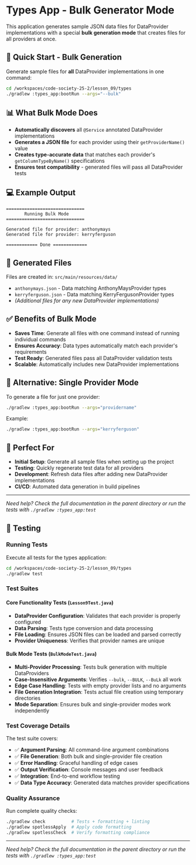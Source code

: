 # Types App - Bulk Generator Mode

This application generates sample JSON data files for DataProvider implementations with a special **bulk generation mode** that creates files for all providers at once.

## 🚀 Quick Start - Bulk Generation

Generate sample files for **all** DataProvider implementations in one command:

```bash
cd /workspaces/code-society-25-2/lesson_09/types
./gradlew :types_app:bootRun --args="--bulk"
```

## 📊 What Bulk Mode Does

- **Automatically discovers** all `@Service` annotated DataProvider implementations
- **Generates a JSON file** for each provider using their `getProviderName()` value
- **Creates type-accurate data** that matches each provider's `getColumnTypeByName()` specifications
- **Ensures test compatibility** - generated files will pass all DataProvider tests

## 💻 Example Output

```
==============================
       Running Bulk Mode      
==============================

Generated file for provider: anthonymays
Generated file for provider: kerryferguson

============ Done =============
```

## 📁 Generated Files

Files are created in: `src/main/resources/data/`

- `anthonymays.json` - Data matching AnthonyMaysProvider types
- `kerryferguson.json` - Data matching KerryFergusonProvider types
- *(Additional files for any new DataProvider implementations)*

## ✅ Benefits of Bulk Mode

- **Saves Time**: Generate all files with one command instead of running individual commands
- **Ensures Accuracy**: Data types automatically match each provider's requirements
- **Test Ready**: Generated files pass all DataProvider validation tests
- **Scalable**: Automatically includes new DataProvider implementations

## 🔧 Alternative: Single Provider Mode

To generate a file for just one provider:

```bash
./gradlew :types_app:bootRun --args="providername"
```

Example:
```bash
./gradlew :types_app:bootRun --args="kerryferguson"
```

## 🎯 Perfect For

- **Initial Setup**: Generate all sample files when setting up the project
- **Testing**: Quickly regenerate test data for all providers
- **Development**: Refresh data files after adding new DataProvider implementations
- **CI/CD**: Automated data generation in build pipelines

---

*Need help? Check the full documentation in the parent directory or run the tests with `./gradlew :types_app:test`*

## 🧪 Testing

### Running Tests

Execute all tests for the types application:

```bash
cd /workspaces/code-society-25-2/lesson_09/types
./gradlew test
```

### Test Suites

#### Core Functionality Tests (`Lesson9Test.java`)
- **DataProvider Configuration**: Validates that each provider is properly configured
- **Data Parsing**: Tests type conversion and data processing
- **File Loading**: Ensures JSON files can be loaded and parsed correctly
- **Provider Uniqueness**: Verifies that provider names are unique

#### Bulk Mode Tests (`BulkModeTest.java`)
- **Multi-Provider Processing**: Tests bulk generation with multiple DataProviders
- **Case-Insensitive Arguments**: Verifies `--bulk`, `--BULK`, `--BuLk` all work
- **Edge Case Handling**: Tests with empty provider lists and no arguments
- **File Generation Integration**: Tests actual file creation using temporary directories
- **Mode Separation**: Ensures bulk and single-provider modes work independently

### Test Coverage Details

The test suite covers:
- ✅ **Argument Parsing**: All command-line argument combinations
- ✅ **File Generation**: Both bulk and single-provider file creation
- ✅ **Error Handling**: Graceful handling of edge cases
- ✅ **Output Verification**: Console messages and user feedback
- ✅ **Integration**: End-to-end workflow testing
- ✅ **Data Type Accuracy**: Generated data matches provider specifications

### Quality Assurance

Run complete quality checks:
```bash
./gradlew check          # Tests + formatting + linting
./gradlew spotlessApply  # Apply code formatting
./gradlew spotlessCheck  # Verify formatting compliance
```

---

*Need help? Check the full documentation in the parent directory or run the tests with `./gradlew :types_app:test`*
